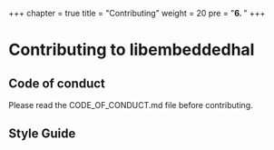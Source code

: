 +++
chapter = true
title = "Contributing"
weight = 20
pre = "<b>6. </b>"
+++

# Contributing to libembeddedhal

## Code of conduct

Please read the CODE_OF_CONDUCT.md file before contributing.

## Style Guide

## 
